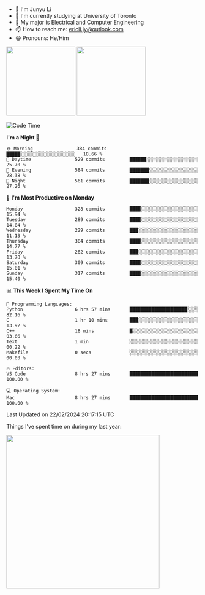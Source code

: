 ### 
- 👨 I'm Junyu Li
- 📖 I'm currently studying at University of Toronto
- 🌱 My major is Electrical and Computer Engineering
- 📫 How to reach me: ericli.jy@outlook.com
- 😄 Pronouns: He/Him

<p align="left">  
  <img height="180em" src="https://github-readme-stats-sigma-five-48.vercel.app/api?username=ericjyli&theme=tokyonight&show_icons=true&count_private=true&include_orgs=true" />
  <img height="180em" src="https://github-readme-stats-sigma-five-48.vercel.app/api/top-langs/?username=ericjyli&theme=tokyonight&count_private=true&include_orgs=true&include_orgs=true&layout=compact" />
</p>

<!--START_SECTION:waka-->
![Code Time](http://img.shields.io/badge/Code%20Time-419%20hrs%2011%20mins-blue)

**I'm a Night 🦉** 

```text
🌞 Morning                384 commits         █████░░░░░░░░░░░░░░░░░░░░   18.66 % 
🌆 Daytime                529 commits         ██████░░░░░░░░░░░░░░░░░░░   25.70 % 
🌃 Evening                584 commits         ███████░░░░░░░░░░░░░░░░░░   28.38 % 
🌙 Night                  561 commits         ███████░░░░░░░░░░░░░░░░░░   27.26 % 
```
📅 **I'm Most Productive on Monday** 

```text
Monday                   328 commits         ████░░░░░░░░░░░░░░░░░░░░░   15.94 % 
Tuesday                  289 commits         ████░░░░░░░░░░░░░░░░░░░░░   14.04 % 
Wednesday                229 commits         ███░░░░░░░░░░░░░░░░░░░░░░   11.13 % 
Thursday                 304 commits         ████░░░░░░░░░░░░░░░░░░░░░   14.77 % 
Friday                   282 commits         ███░░░░░░░░░░░░░░░░░░░░░░   13.70 % 
Saturday                 309 commits         ████░░░░░░░░░░░░░░░░░░░░░   15.01 % 
Sunday                   317 commits         ████░░░░░░░░░░░░░░░░░░░░░   15.40 % 
```


📊 **This Week I Spent My Time On** 

```text
💬 Programming Languages: 
Python                   6 hrs 57 mins       █████████████████████░░░░   82.16 % 
C                        1 hr 10 mins        ███░░░░░░░░░░░░░░░░░░░░░░   13.92 % 
C++                      18 mins             █░░░░░░░░░░░░░░░░░░░░░░░░   03.66 % 
Text                     1 min               ░░░░░░░░░░░░░░░░░░░░░░░░░   00.22 % 
Makefile                 0 secs              ░░░░░░░░░░░░░░░░░░░░░░░░░   00.03 % 

🔥 Editors: 
VS Code                  8 hrs 27 mins       █████████████████████████   100.00 % 

💻 Operating System: 
Mac                      8 hrs 27 mins       █████████████████████████   100.00 % 
```


 Last Updated on 22/02/2024 20:17:15 UTC
<!--END_SECTION:waka-->

<p> Things I've spent time on during my last year: </p>
<img height="400em" src="https://github-readme-stats-git-master-ericjyli.vercel.app/api/wakatime?username=ericjyli&layout=compact&theme=tokyonight" />

<!--
Here are some ideas to get you started:

- 🔭 I’m currently working on ...
- 🌱 I’m currently learning ...
- 👯 I’m looking to collaborate on ...
- 🤔 I’m looking for help with ...
- 💬 Ask me about ...
- 📫 How to reach me: ...
- 😄 Pronouns: ...
- ⚡ Fun fact: ...
-->
